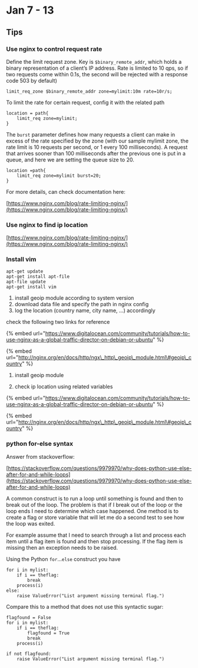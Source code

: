 # Jan 7 - 13

## Tips

### Use nginx to control request rate

Define the limit request zone. Key is `$binary_remote_addr`, which holds a binary representation of a client’s IP address. Rate is limited to 10 qps, so if two requests come within 0.1s, the second will be rejected with a response code 503 by default\)

```text
limit_req_zone $binary_remote_addr zone=mylimit:10m rate=10r/s;
```

 To limit the rate for certain request, config it with the related path

```text
location = path{
    limit_req zone=mylimit;
}
```

  The `burst` parameter defines how many requests a client can make in excess of the rate specified by the zone \(with our sample mylimit zone, the rate limit is 10 requests per second, or 1 every 100 milliseconds\). A request that arrives sooner than 100 milliseconds after the previous one is put in a queue, and here we are setting the queue size to 20.

```text
location =path{
    limit_req zone=mylimit burst=20;
}
```

For more details, can check documentation here:

[https://www.nginx.com/blog/rate-limiting-nginx/](https://www.nginx.com/blog/rate-limiting-nginx/)

### Use nginx to find ip location

[https://www.nginx.com/blog/rate-limiting-nginx/](https://www.nginx.com/blog/rate-limiting-nginx/)

### Install vim

```text
apt-get update
apt-get install apt-file
apt-file update
apt-get install vim
```

1. install geoip module according to system version
2. download data file and specify the path in nginx config
3. log the location \(country name, city name, ...\) accordingly

check the following two links for reference

{% embed url="https://www.digitalocean.com/community/tutorials/how-to-use-nginx-as-a-global-traffic-director-on-debian-or-ubuntu" %}

{% embed url="http://nginx.org/en/docs/http/ngx\_http\_geoip\_module.html\#geoip\_country" %}

1. install geoip module

2. check ip location using related variables

{% embed url="https://www.digitalocean.com/community/tutorials/how-to-use-nginx-as-a-global-traffic-director-on-debian-or-ubuntu" %}

{% embed url="http://nginx.org/en/docs/http/ngx\_http\_geoip\_module.html\#geoip\_country" %}

### python for-else syntax

Answer from stackoverflow:

[https://stackoverflow.com/questions/9979970/why-does-python-use-else-after-for-and-while-loops](https://stackoverflow.com/questions/9979970/why-does-python-use-else-after-for-and-while-loops)

A common construct is to run a loop until something is found and then to break out of the loop. The problem is that if I break out of the loop or the loop ends I need to determine which case happened. One method is to create a flag or store variable that will let me do a second test to see how the loop was exited.

For example assume that I need to search through a list and process each item until a flag item is found and then stop processing. If the flag item is missing then an exception needs to be raised.

Using the Python `for`...`else` construct you have

```text
for i in mylist:
    if i == theflag:
        break
    process(i)
else:
    raise ValueError("List argument missing terminal flag.")
```

Compare this to a method that does not use this syntactic sugar:

```text
flagfound = False
for i in mylist:
    if i == theflag:
        flagfound = True
        break
    process(i)

if not flagfound:
    raise ValueError("List argument missing terminal flag.")
```

### 


